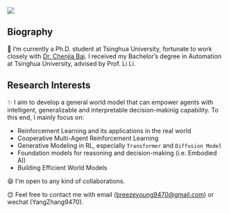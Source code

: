 ![](https://komarev.com/ghpvc/?username=breez3young&color=blueviolet&style=flat)
## Biography
🔭 I’m currently a Ph.D. student at Tsinghua University, fortunate to work closely with [Dr. Chenjia Bai](https://baichenjia.github.io/). I received my Bachelor’s degree in Automation at Tsinghua University, advised by Prof. Li Li.
## Research Interests
✨ I aim to develop a general world model that can empower agents with intelligent, generalizable and interpretable decision-makinig capability. To this end, I mainly focus on:
- Reinforcement Learning and its applications in the real world
- Cooperative Multi-Agent Reinforcement Learning
- Generative Modeling in RL, especially `Transformer` and `Diffusion Model`
- Foundation models for reasoning and decision-making (i.e. Embodied AI)
- Building Efficient World Models

😄 I'm open to any kind of collaborations.

😊 Feel free to contact me with email (breezeyoung9470@gmail.com) or wechat (YangZhang9470).

<!--
**breez3young/breez3young** is a ✨ _special_ ✨ repository because its `README.md` (this file) appears on your GitHub profile.

Here are some ideas to get you started:

- 🔭 I’m currently working on ...
- 🌱 I’m currently learning ...
- 👯 I’m looking to collaborate on ...
- 🤔 I’m looking for help with ...
- 💬 Ask me about ...
- 📫 How to reach me: ...
- 😄 Pronouns: ...
- ⚡ Fun fact: ...
-->
